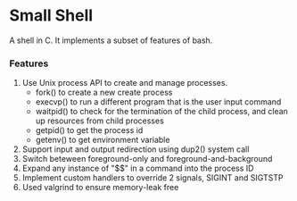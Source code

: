 # Small Shell
 A shell in C.
 It implements a subset of features of bash. 

### Features
 1. Use Unix process API to create and manage processes. 
    - fork() to create a new create process
    - execvp() to run a different program that is the user input command
    - waitpid() to check for the termination of the child process, and clean up resources from child processes
    - getpid() to get the process id
    - getenv() to get environment variable
 2. Support input and output redirection using dup2() system call
 3. Switch beteween foreground-only and foreground-and-background
 4. Expand any instance of "$$" in a command into the process ID
 5. Implement custom handlers to override 2 signals, SIGINT and SIGTSTP
 6. Used valgrind to ensure memory-leak free